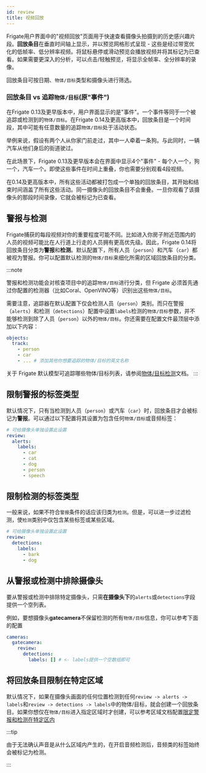 ```yaml
---
id: review
title: 视频回放
---
```


Frigate用户界面中的"视频回放"页面用于快速查看摄像头拍摄到的历史感兴趣片段。**回放条目**在垂直时间轴上显示，并以预览网格形式呈现 - 这些是经过带宽优化的低帧率、低分辨率视频。将鼠标悬停或滑动预览会播放视频并将其标记为已查看。如果需要更深入的分析，可以点击/轻触预览，将显示全帧率、全分辨率的录像。

回放条目可按日期、`物体/目标`类型和摄像头进行筛选。

### 回放条目 vs 追踪`物体/目标`(原"事件")

在Frigate 0.13及更早版本中，用户界面显示的是"事件"。一个事件等同于一个被追踪或检测到的`物体/目标`。在Frigate 0.14及更高版本中，回放条目是一个时间段，其中可能有任意数量的追踪`物体/目标`处于活动状态。

举例来说，假设有两个人从你家门前走过，其中一人牵着一条狗。与此同时，一辆汽车从他们身后的街道驶过。

在此场景下，Frigate 0.13及更早版本会在界面中显示4个"事件" - 每个人一个，狗一个，汽车一个。即使这些事件在时间上重叠，你也需要分别观看4段视频。

在0.14及更高版本中，所有这些活动都被打包成一个单独的回放条目，其开始和结束时间涵盖了所有这些活动。同一摄像头的回放条目不会重叠。一旦你观看了该摄像头的那段时间录像，它就会被标记为已查看。

## 警报与检测 <Badge type="tip" text="0.14.0 和 以上版本" />

Frigate捕获的每段视频对你的重要程度可能不同。比如进入你房子附近范围内的人员的视频可能比在人行道上行走的人员拥有更高优先级。因此，Frigate 0.14将回放条目分类为**警报**和**检测**。默认配置下，所有人员（`person`）和汽车（`car`）都被视为警报。你可以配置默认检测的`物体/目标`来细化所需的区域回放条目的分类。

:::note

警报和检测功能会对核查项目中的追踪`物体/目标`进行分类，但 Frigate 必须首先通过你配置的检测器（比如Coral、OpenVINO等）识别出这些`物体/目标`。

需要注意，追踪器在默认配置下仅会检测人员（`person`）类别。而只在警报（`alerts`）和检测（`detections`）配置中设置`labels`检测的`物体/目标`参数，并不能够检测到除了人员（`person`）以外的`物体/目标`。你还需要在配置文件最顶层中添加以下内容：

```yaml
objects:
  track:
    - person
    - car
    - ... # 添加其他你想要追踪的物体/目标的英文名称
```
关于 Frigate 默认模型可追踪哪些物体/目标列表，请参阅[物体/目标检测](objects.md)文档。
:::

## 限制警报的标签类型

默认情况下，只有当检测到人员（`person`）或汽车（`car`）时，回放条目才会被标记为**警报**。可以通过以下配置将其设置为包含任何`物体/目标`或音频标签：

```yaml
# 可给摄像头单独设置此设置
review:
  alerts:
    labels:
      - car
      - cat
      - dog
      - person
      - speech
```

## 限制检测的标签类型

一般来说，如果不符合`警报`条件的话应该归类为`检测`。但是，可以进一步过滤检测，使`检测`类别中仅包含某些标签或某些区域。

```yaml
# 可给摄像头单独设置此设置
review:
  detections:
    labels:
      - bark
      - dog
```

## 从警报或检测中排除摄像头

要从警报或检测中排除特定摄像头，只需**在摄像头下**的`alerts`或`detections`字段提供一个空列表。

例如，要想摄像头**gatecamera**不保留检测的所有`物体/目标`信息，你可以参考下面的配置

```yaml
cameras:
  gatecamera:
    review:
      detections:
        labels: [] # <- labels提供一个空数组即可
```

## 将回放条目限制在特定区域

默认情况下，如果在摄像头画面的任何位置检测到任何`review -> alerts -> labels`和`review -> detections -> labels`中的物体/目标，就会创建一个回放条目。如果你想仅在`物体/目标`进入指定区域时才创建，可以参考区域文档配置[限定警报和检测在特定区内](./zones.md#限定警报和检测在特定区内)

:::tip

由于无法确认声音是从什么区域内产生的，在开启音频检测后，音频类的标签始终会被标记为检测。

:::